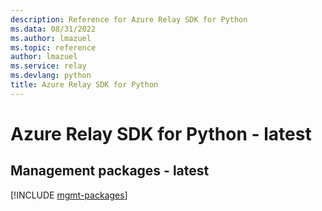 ```yaml
---
description: Reference for Azure Relay SDK for Python
ms.data: 08/31/2022
ms.author: lmazuel
ms.topic: reference
author: lmazuel
ms.service: relay
ms.devlang: python
title: Azure Relay SDK for Python
---
```

# Azure Relay SDK for Python - latest

## Management packages - latest
[!INCLUDE [mgmt-packages](relay-mgmt-index.md)]